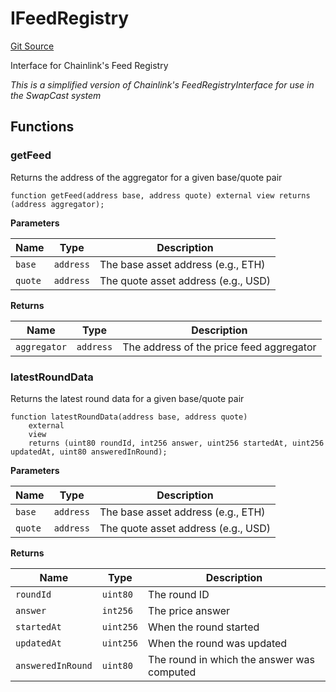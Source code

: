 # IFeedRegistry
[Git Source](https://github.com/s-di-cola/swapcast/blob/24f1d97376f2e8f564ca3649ab8e61b568c5788e/src/interfaces/IFeedRegistry.sol)

Interface for Chainlink's Feed Registry

*This is a simplified version of Chainlink's FeedRegistryInterface for use in the SwapCast system*


## Functions
### getFeed

Returns the address of the aggregator for a given base/quote pair


```solidity
function getFeed(address base, address quote) external view returns (address aggregator);
```
**Parameters**

|Name|Type|Description|
|----|----|-----------|
|`base`|`address`|The base asset address (e.g., ETH)|
|`quote`|`address`|The quote asset address (e.g., USD)|

**Returns**

|Name|Type|Description|
|----|----|-----------|
|`aggregator`|`address`|The address of the price feed aggregator|


### latestRoundData

Returns the latest round data for a given base/quote pair


```solidity
function latestRoundData(address base, address quote)
    external
    view
    returns (uint80 roundId, int256 answer, uint256 startedAt, uint256 updatedAt, uint80 answeredInRound);
```
**Parameters**

|Name|Type|Description|
|----|----|-----------|
|`base`|`address`|The base asset address (e.g., ETH)|
|`quote`|`address`|The quote asset address (e.g., USD)|

**Returns**

|Name|Type|Description|
|----|----|-----------|
|`roundId`|`uint80`|The round ID|
|`answer`|`int256`|The price answer|
|`startedAt`|`uint256`|When the round started|
|`updatedAt`|`uint256`|When the round was updated|
|`answeredInRound`|`uint80`|The round in which the answer was computed|


